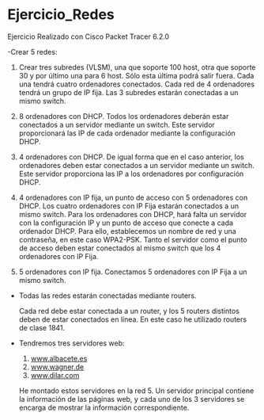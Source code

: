 # Ejercicio_Redes

Ejercicio Realizado con Cisco Packet Tracer 6.2.0

-Crear 5 redes:

   1.  Crear tres subredes (VLSM), una que soporte 100 host, otra que soporte 30 
       y por último una para 6 host. Sólo esta última podrá salir fuera. 
       Cada una tendrá cuatro ordenadores conectados.
       Cada red de 4 ordenadores tendrá un grupo de IP fija. Las 3 subredes estarán
       conectadas a un mismo switch.
				
   2.  8 ordenadores con DHCP.
       Todos los ordenadores deberán estar conectados a un servidor mediante un switch.
       Este servidor proporcionará las IP de cada ordenador mediante la configuración DHCP.
        
   3.  4 ordenadores con DHCP.
       De igual forma que en el caso anterior, los ordenadores deben estar conectados a
       un servidor mediante un switch. Este servidor proporciona las IP a los ordenadores
       por configuración DHCP.
        
   4.  4 ordenadores con IP fija, un punto de acceso con 5 ordenadores con DHCP.
       Los cuatro ordenadores con IP Fija estarán conectados a un mismo switch. 
       Para los ordenadores con DHCP, hará falta un servidor con la configuración IP
       y un punto de acceso que conecte a cada ordenador DHCP. Para ello, establecemos
       un nombre de red y una contraseña, en este caso WPA2-PSK. Tanto el servidor como
       el punto de acceso deben estar conectados al mismo switch que los 4 ordenadores
       con IP Fija.
        
   5.  5 ordenadores con IP fija.
       Conectamos 5 ordenadores con IP Fija a un mismo switch.
        
- Todas las redes estarán conectadas mediante routers.

    Cada red debe estar conectada a un router, y los 5 routers distintos deben de estar
    conectados en línea. En este caso he utilizado routers de clase 1841.
    
- Tendremos tres servidores web:    

    1. www.albacete.es
    2. www.wagner.de
    3. www.dilar.com
    
    He montado estos servidores en la red 5. Un servidor principal contiene la información
    de las páginas web, y cada uno de los 3 servidores se encarga de mostrar la 
    información correspondiente.
